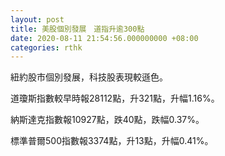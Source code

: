 ```yaml
---
layout: post
title: 美股個別發展　道指升逾300點
date: 2020-08-11 21:54:56.000000000 +08:00
categories: rthk
---
```


紐約股市個別發展，科技股表現較遜色。

道瓊斯指數較早時報28112點，升321點，升幅1.16%。

納斯達克指數報10927點，跌40點，跌幅0.37%。

標準普爾500指數報3374點，升13點，升幅0.41%。
